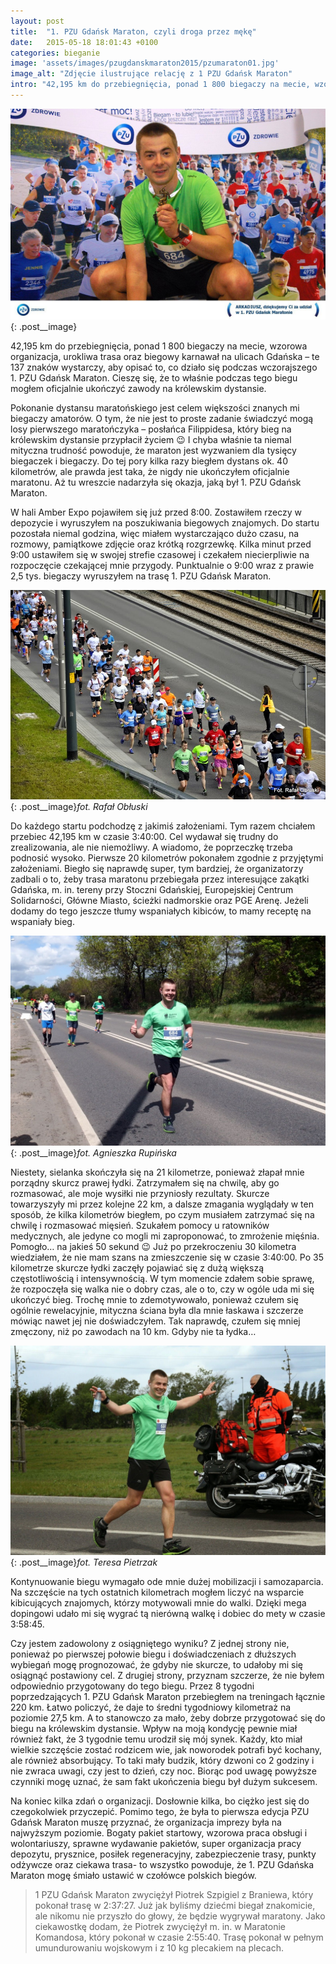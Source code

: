 ```yaml
---
layout: post
title:  "1. PZU Gdańsk Maraton, czyli droga przez mękę"
date:   2015-05-18 18:01:43 +0100
categories: bieganie
image: 'assets/images/pzugdanskmaraton2015/pzumaraton01.jpg'
image_alt: "Zdjęcie ilustrujące relację z 1 PZU Gdańsk Maraton"
intro: "42,195 km do przebiegnięcia, ponad 1 800 biegaczy na mecie, wzorowa organizacja, urokliwa trasa oraz biegowy karnawał na ulicach Gdańska – te 137 znaków wystarczy, aby opisać to, co działo się podczas wczorajszego 1. PZU Gdańsk Maraton. Cieszę się, że to właśnie podczas tego biegu mogłem oficjalnie ukończyć zawody na królewskim dystansie."
---
```


![Zdjęcia z mety maratonu](/assets/images/pzugdanskmaraton2015/pzumaraton03.jpg){: .post__image}

42,195 km do przebiegnięcia, ponad 1 800 biegaczy na mecie, wzorowa organizacja, urokliwa trasa oraz biegowy karnawał na ulicach Gdańska – te 137 znaków wystarczy, aby opisać to, co działo się podczas wczorajszego 1. PZU Gdańsk Maraton. Cieszę się, że to właśnie podczas tego biegu mogłem oficjalnie ukończyć zawody na królewskim dystansie.

Pokonanie dystansu maratońskiego jest celem większości znanych mi biegaczy amatorów. O tym, że nie jest to proste zadanie świadczyć mogą losy pierwszego maratończyka – posłańca Filippidesa, który bieg na królewskim dystansie przypłacił życiem 😉 I chyba właśnie ta niemal mityczna trudność powoduje, że maraton jest wyzwaniem dla tysięcy biegaczek i biegaczy. Do tej pory kilka razy biegłem dystans ok. 40 kilometrów, ale prawda jest taka, że nigdy nie ukończyłem oficjalnie maratonu. Aż tu wreszcie nadarzyła się okazja, jaką był 1. PZU Gdańsk Maraton.

W hali Amber Expo pojawiłem się już przed 8:00. Zostawiłem rzeczy w depozycie i wyruszyłem na poszukiwania biegowych znajomych. Do startu pozostała niemal godzina, więc miałem wystarczająco dużo czasu, na rozmowy, pamiątkowe zdjęcie oraz krótką rozgrzewkę. Kilka minut przed 9:00 ustawiłem się w swojej strefie czasowej i czekałem niecierpliwie na rozpoczęcie czekającej mnie przygody. Punktualnie o 9:00 wraz z prawie 2,5 tys. biegaczy wyruszyłem na trasę 1. PZU Gdańsk Maraton.

![Zdjęcia z trasy maratonu](/assets/images/pzugdanskmaraton2015/pzumaraton05.jpg){: .post__image}*fot. Rafał Obłuski*

Do każdego startu podchodzę z jakimiś założeniami. Tym razem chciałem przebiec 42,195 km w czasie 3:40:00. Cel wydawał się trudny do zrealizowania, ale nie niemożliwy. A wiadomo, że poprzeczkę trzeba podnosić wysoko. Pierwsze 20 kilometrów pokonałem zgodnie z przyjętymi założeniami. Biegło się naprawdę super, tym bardziej, że organizatorzy zadbali o to, żeby trasa maratonu przebiegała przez interesujące zakątki Gdańska, m. in. tereny przy Stoczni Gdańskiej, Europejskiej Centrum Solidarności, Główne Miasto, ścieżki nadmorskie oraz PGE Arenę. Jeżeli dodamy do tego jeszcze tłumy wspaniałych kibiców, to mamy receptę na wspaniały bieg.

![Zdjęcia z trasy maratonu](/assets/images/pzugdanskmaraton2015/pzumaraton02.jpg){: .post__image}*fot. Agnieszka Rupińska*

Niestety, sielanka skończyła się na 21 kilometrze, ponieważ złapał mnie porządny skurcz prawej łydki. Zatrzymałem się na chwilę, aby go rozmasować, ale moje wysiłki nie przyniosły rezultaty. Skurcze towarzyszyły mi przez kolejne 22 km, a dalsze zmagania wyglądały w ten sposób, że kilka kilometrów biegłem, po czym musiałem zatrzymać się na chwilę i rozmasować mięsień. Szukałem pomocy u ratowników medycznych, ale jedyne co mogli mi zaproponować, to zmrożenie mięśnia. Pomogło… na jakieś 50 sekund 😉 Już po przekroczeniu 30 kilometra wiedziałem, że nie mam szans na zmieszczenie się w czasie 3:40:00. Po 35 kilometrze skurcze łydki zaczęły pojawiać się z dużą większą częstotliwością i intensywnością. W tym momencie zdałem sobie sprawę, że rozpoczęła się walka nie o dobry czas, ale o to, czy w ogóle uda mi się ukończyć bieg. Trochę mnie to zdemotywowało, ponieważ czułem się ogólnie rewelacyjnie, mityczna ściana była dla mnie łaskawa i szczerze mówiąc nawet jej nie doświadczyłem. Tak naprawdę, czułem się mniej zmęczony, niż po zawodach na 10 km. Gdyby nie ta łydka…

![Zdjęcia z trasy maratonu](/assets/images/pzugdanskmaraton2015/pzumaraton01.jpg){: .post__image}*fot. Teresa Pietrzak*

Kontynuowanie biegu wymagało ode mnie dużej mobilizacji i samozaparcia. Na szczęście na tych ostatnich kilometrach mogłem liczyć na wsparcie kibicujących znajomych, którzy motywowali mnie do walki. Dzięki mega dopingowi udało mi się wygrać tą nierówną walkę i dobiec do mety w czasie 3:58:45.

Czy jestem zadowolony z osiągniętego wyniku? Z jednej strony nie, ponieważ po pierwszej połowie biegu i doświadczeniach z dłuższych wybiegań mogę prognozować, że gdyby nie skurcze, to udałoby mi się osiągnąć postawiony cel. Z drugiej strony, przyznam szczerze, że nie byłem odpowiednio przygotowany do tego biegu. Przez 8 tygodni poprzedzających 1. PZU Gdańsk Maraton przebiegłem na treningach łącznie 220 km. Łatwo policzyć, że daje to średni tygodniowy kilometraż na poziomie 27,5 km. A to stanowczo za mało, żeby dobrze przygotować się do biegu na królewskim dystansie. Wpływ na moją kondycję pewnie miał również fakt, że 3 tygodnie temu urodził się mój synek. Każdy, kto miał wielkie szczęście zostać rodzicem wie, jak noworodek potrafi być kochany, ale również absorbujący. To taki mały budzik, który dzwoni co 2 godziny i nie zwraca uwagi, czy jest to dzień, czy noc. Biorąc pod uwagę powyższe czynniki mogę uznać, że sam fakt ukończenia biegu był dużym sukcesem.

Na koniec kilka zdań o organizacji. Dosłownie kilka, bo ciężko jest się do czegokolwiek przyczepić. Pomimo tego, że była to pierwsza edycja PZU Gdańsk Maraton muszę przyznać, że organizacja imprezy była na najwyższym poziomie. Bogaty pakiet startowy, wzorowa praca obsługi i wolontariuszy, sprawne wydawanie pakietów, super organizacja pracy depozytu, prysznice, posiłek regeneracyjny, zabezpieczenie trasy, punkty odżywcze oraz ciekawa trasa- to wszystko powoduje, że 1. PZU Gdańska Maraton mogę śmiało ustawić w czołówce polskich biegów.



>1 PZU Gdańsk Maraton zwyciężył Piotrek Szpigiel z Braniewa, który pokonał trasę w 2:37:27. Już jak byliśmy dziećmi biegał znakomicie, ale nikomu nie przyszło do głowy, że będzie wygrywał maratony.  Jako ciekawostkę dodam, że Piotrek zwyciężył m. in. w Maratonie Komandosa, który pokonał w czasie 2:55:40. Trasę pokonał w pełnym umundurowaniu wojskowym i z 10 kg plecakiem na plecach.

